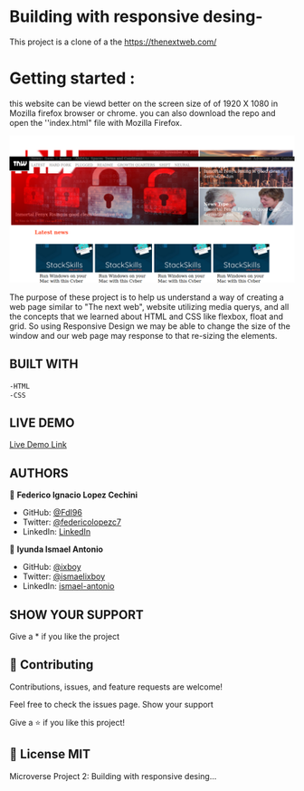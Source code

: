 # Building with responsive desing-

This project is a clone of a the https://thenextweb.com/

# Getting started :

this website can be viewd better on the screen size of of 1920 X 1080 in Mozilla firefox browser or chrome.
you can also download the repo and open the ''index.html" file with Mozilla Firefox.

![screenshot](images/newScreenshot.png)

The purpose of these project is to help us understand a way of creating a web page similar to "The next web", website
utilizing media querys, and all the concepts that we learned about HTML and CSS like
flexbox, float and grid. So using Responsive Design we may be able to change the
size of the window and our web page may response to that re-sizing the elements.

## BUILT WITH

    -HTML
    -CSS

## LIVE DEMO

[Live Demo Link](https://fdi96.github.io/Building-with-responsive-desing/)

## AUTHORS

👤 **Federico Ignacio Lopez Cechini**

- GitHub: [@FdI96](https://github.com/FdI96)
- Twitter: [@federicolopezc7](https://twitter.com/federicolopezc7)
- LinkedIn: [LinkedIn](https://www.linkedin.com/in/federico-ignacio-3285411a4/)

👤 **Iyunda Ismael Antonio**

- GitHub: [@ixboy](https://github.com/ixboy)
- Twitter: [@ismaelixboy](https://twitter.com/ismaelixboy)
- LinkedIn: [ismael-antonio](https://www.linkedin.com/in/ismael-antonio-0b7712114/)

## SHOW YOUR SUPPORT

Give a \* if you like the project

## 🤝 Contributing

Contributions, issues, and feature requests are welcome!

Feel free to check the issues page. Show your support

Give a ⭐️ if you like this project!

## 📝 License MIT

Microverse Project 2: Building with responsive desing...
